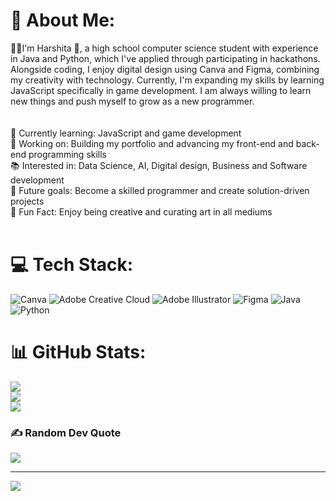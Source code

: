 # 💫 About Me:
👋🏼I'm Harshita 🌟, a high school computer science student with experience in Java and Python, which I've applied through participating in hackathons. Alongside coding, I enjoy digital design using Canva and Figma, combining my creativity with technology. Currently, I'm expanding my skills by learning JavaScript specifically in game development. I am always willing to learn new things and push myself to grow as a new programmer.  <br><br><br>🌱 Currently learning: JavaScript and game development <br>🔭 Working on: Building my portfolio and advancing my front-end and back-end programming skills<br>📚 Interested in: Data Science, AI, Digital design, Business and Software development<br>🚀 Future goals: Become a skilled programmer and create solution-driven projects<br>🐸 Fun Fact: Enjoy being creative and curating art in all mediums<br><br>


# 💻 Tech Stack:
![Canva](https://img.shields.io/badge/Canva-%2300C4CC.svg?style=for-the-badge&logo=Canva&logoColor=white) ![Adobe Creative Cloud](https://img.shields.io/badge/Adobe%20Creative%20Cloud-DA1F26.svg?style=for-the-badge&logo=Adobe%20Creative%20Cloud&logoColor=white) ![Adobe Illustrator](https://img.shields.io/badge/adobe%20illustrator-%23FF9A00.svg?style=for-the-badge&logo=adobe%20illustrator&logoColor=white) ![Figma](https://img.shields.io/badge/figma-%23F24E1E.svg?style=for-the-badge&logo=figma&logoColor=white) ![Java](https://img.shields.io/badge/java-%23ED8B00.svg?style=for-the-badge&logo=openjdk&logoColor=white) ![Python](https://img.shields.io/badge/python-3670A0?style=for-the-badge&logo=python&logoColor=ffdd54)
# 📊 GitHub Stats:
![](https://github-readme-stats.vercel.app/api?username=HarshitaJindia19&theme=radical&hide_border=false&include_all_commits=true&count_private=true)<br/>
![](https://github-readme-streak-stats.herokuapp.com/?user=HarshitaJindia19&theme=radical&hide_border=false)<br/>
![](https://github-readme-stats.vercel.app/api/top-langs/?username=HarshitaJindia19&theme=radical&hide_border=false&include_all_commits=true&count_private=true&layout=compact) 

### ✍️ Random Dev Quote
![](https://quotes-github-readme.vercel.app/api?type=horizontal&theme=radical)

---
[![](https://visitcount.itsvg.in/api?id=HarshitaJindia19&icon=0&color=5)](https://visitcount.itsvg.in)

<!-- Proudly created with GPRM ( https://gprm.itsvg.in ) -->

<!--
**HarshitaJindia19/harshitajindia19** is a ✨ _special_ ✨ repository because its `README.md` (this file) appears on your GitHub profile.

Here are some ideas to get you started:

- 🔭 I’m currently working on ...
- 🌱 I’m currently learning ...
- 👯 I’m looking to collaborate on ...
- 🤔 I’m looking for help with ...
- 💬 Ask me about ...
- 📫 How to reach me: ...
- 😄 Pronouns: ...
- ⚡ Fun fact: ...
-->
